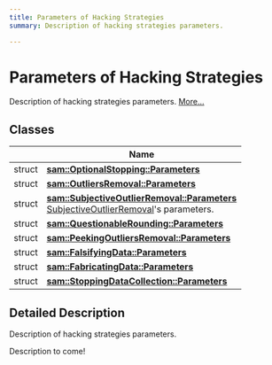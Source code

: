 ```yaml
---
title: Parameters of Hacking Strategies
summary: Description of hacking strategies parameters.  

---
```


# Parameters of Hacking Strategies




Description of hacking strategies parameters.  [More...](#detailed-description)






## Classes

|                | Name           |
| -------------- | -------------- |
| struct | **[sam::OptionalStopping::Parameters](/doxygen/Classes/structsam_1_1_optional_stopping_1_1_parameters/)**  |
| struct | **[sam::OutliersRemoval::Parameters](/doxygen/Classes/structsam_1_1_outliers_removal_1_1_parameters/)**  |
| struct | **[sam::SubjectiveOutlierRemoval::Parameters](/doxygen/Classes/structsam_1_1_subjective_outlier_removal_1_1_parameters/)** <br>[SubjectiveOutlierRemoval](/doxygen/Classes/classsam_1_1_subjective_outlier_removal/)'s parameters.  |
| struct | **[sam::QuestionableRounding::Parameters](/doxygen/Classes/structsam_1_1_questionable_rounding_1_1_parameters/)**  |
| struct | **[sam::PeekingOutliersRemoval::Parameters](/doxygen/Classes/structsam_1_1_peeking_outliers_removal_1_1_parameters/)**  |
| struct | **[sam::FalsifyingData::Parameters](/doxygen/Classes/structsam_1_1_falsifying_data_1_1_parameters/)**  |
| struct | **[sam::FabricatingData::Parameters](/doxygen/Classes/structsam_1_1_fabricating_data_1_1_parameters/)**  |
| struct | **[sam::StoppingDataCollection::Parameters](/doxygen/Classes/structsam_1_1_stopping_data_collection_1_1_parameters/)**  |








## Detailed Description

Description of hacking strategies parameters. 


























Description to come! 








